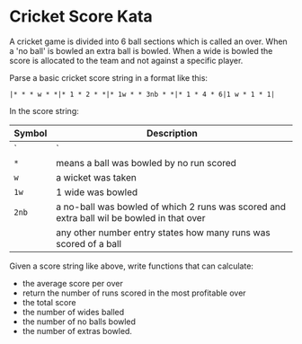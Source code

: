 # Cricket Score Kata

A cricket game is divided into 6 ball sections which is called an over.
When a 'no ball' is bowled an extra ball is bowled.
When a wide is bowled the score is allocated to the team and not against a specific player.

Parse a basic cricket score string in a format like this:

`
|* * * w * *|* 1 * 2 * *|* 1w * * 3nb * *|* 1 * 4 * 6|1 w * 1 * 1|
`

In the score string:

|Symbol| Description|
|-----|----------|
|`|`  |  divides one over from another|
|`*`  | means a ball was bowled by no run scored|
|`w`  |  a wicket was taken|
|`1w`  | 1 wide was bowled|
|`2nb` | a no-ball was bowled of which 2 runs was scored and extra ball wil be bowled in that over|
| | any other number entry states how many runs was scored of a ball|

Given a score string like above, write functions that can calculate:

* the average score per over
* return the number of runs scored in the most profitable over
* the total score
* the number of wides balled
* the number of no balls bowled
* the number of extras bowled.
